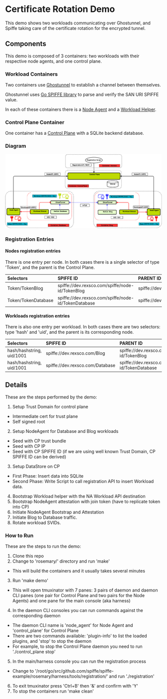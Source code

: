 #  Certificate Rotation Demo

This demo shows two workloads communicating over Ghostunnel, and Spiffe taking care of the certificate rotation for the encrypted tunnel.

## Components

This demo is composed of 3 containers: two workloads with their respective node agents, and one control plane.

### Workload Containers

Two containers use [Ghostunnel](https://github.com/spiffe/ghostunnel) to establish a channel between 
themselves.

Ghostunnel uses [Go SPIFFE library](https://github.com/spiffe/go-spiffe) to parse and verify the SAN URI SPIFFE value.

In each of these containers there is a [Node Agent](https://github.com/spiffe/node-agent) and a [Workload Helper](https://github.com/spiffe/spiffe-example/rosemary/workload_helper).

### Control Plane Container

One container has a [Control Plane](https://github.com/spiffe/control-plane) with a SQLite backend database.


### Diagram

![GitHub Logo](rosemary_release.png)

### Registration Entries

#### Nodes registration entries

There is one entry per node. In both cases there is a single selector of type 'Token', and the parent is the Control Plane.

| Selectors | SPIFFE ID | PARENT ID |
| :------ | :----- | :----------- |
| Token/TokenBlog  |  spiffe://dev.rexsco.com/spiffe/node-id/TokenBlog | spiffe://dev.rexsco.com/spiffe/cp |  
| Token/TokenDatabase | spiffe://dev.rexsco.com/spiffe/node-id/TokenDatabase | spiffe://dev.rexsco.com/spiffe/cp |  


#### Workloads registration entries

There is also one entry per workload. In both cases there are two selectors: type 'hash' and 'uid', and the parent is its corresponding node.




| Selectors | SPIFFE ID | PARENT ID |
| :------ | :----- | :----------- |
| hash/hashstring, uid/1001  | spiffe://dev.rexsco.com/Blog  | spiffe://dev.rexsco.com/spiffe/node-id/TokenBlog |  
| hash/hashstring, uid/1001  | spiffe://dev.rexsco.com/Database   | spiffe://dev.rexsco.com/spiffe/node-id/TokenDatabase |  


## Details

These are the steps performed by the demo:

1. Setup Trust Domain for control plane
- Intermediate cert for trust plane
- Self signed root 
2. Setup NodeAgent for Database and Blog workloads
- Seed with CP trust bundle
- Seed with CP IP 
- Seed with CP SPIFFE ID (if we are using well known Trust Domain, CP SPIFFE ID can be derived)
3. Setup DataStore on CP
- First Phase: Insert data into SQLite 
- Second Phase: Write Script to call registration API to insert Workload data. 
4. Bootstrap Workload helper with the NA Workload API destination 
5. Bootstrap NodeAgent attestation with join token (have to replicate token into CP)
6. Initiate NodeAgent Bootstrap and Attestation 
7. Initiate Blog to Database traffic.
8. Rotate workload SVIDs.

### How to Run

These are the steps to run the demo:

1. Clone this repo
2. Change to 'rosemary/' directory and run 'make'
- This will build the containers and it usually takes several minutes
3. Run 'make demo'
- This will open tmuxinator with 7 panes: 3 pairs of daemon and daemon CLI panes (one pair for Control Plane
and two pairs for the Node Agents) and one pane for the main console (aka harness)
4. In the daemon CLI consoles you can run commands against the corresponding daemon
- The daemon CLI name is 'node\_agent' for Node Agent and 'control\_plane' for Control Plane
- There are two commands available: 'plugin-info' to list the loaded plugins, and 'stop' to stop the daemon
- For example, to stop the Control Plane daemon you need to run './control_plane stop'
5. In the main/harness console you can run the registration process
- Change to '/root/go/src/github.com/spiffe/spiffe-example/rosemary/harness/tools/registration/' and run './registration'
6. To exit tmuxinator press 'Ctrl+B' then '&' and confirm with 'Y'
7. To stop the containers run 'make clean'